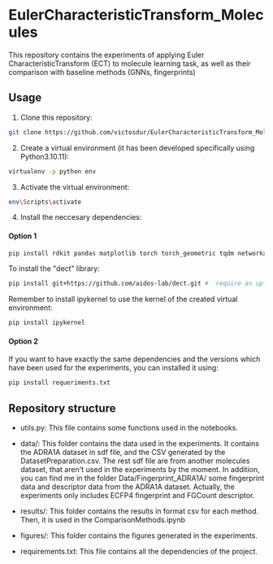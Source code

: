 # EulerCharacteristicTransform_Molecules
This repository contains the experiments of applying Euler CharacteristicTransform (ECT) to molecule learning task, as well as their comparison with baseline methods (GNNs, fingerprints)


## Usage

1) Clone this repository:

```bash
git clone https://github.com/victosdur/EulerCharacteristicTransform_Molecules.git
```

2) Create a virtual environment (it has been developed specifically using Python3.10.11):

```bash
virtualenv -p python env
```

3) Activate the virtual environment:

```bash
env\Scripts\activate
```

4) Install the neccesary dependencies:

#### Option 1

```bash
pip install rdkit pandas matplotlib torch torch_geometric tqdm networkx seaborn xgboost scikit-learn questionary
```

To install the "dect" library:

```bash
pip install git+https://github.com/aidos-lab/dect.git #  require an up-to-date installation of PyTorch, either with (pip install torch torchvision torchaudio --index-url https://download.pytorch.org/whl/cu126) or without (pip install torch) CUDA support: 
```

Remember to install ipykernel to use the kernel of the created virtual environment:

```bash
pip install ipykernel
```

#### Option 2

If you want to have exactly the same dependencies and the versions which have been used for the experiments, you can installed it using:

```bash
pip install requeriments.txt
```

## Repository structure

- utils.py: This file contains some functions used in the notebooks.

- data/: This folder contains the data used in the experiments. It contains the ADRA1A dataset in sdf file, and the CSV generated by the DatasetPreparation.csv. The rest sdf file are from another molecules dataset, that aren't used in the experiments by the moment. In addition, you can find me in the folder Data/Fingerprint_ADRA1A/ some fingerprint data and descriptor data from the ADRA1A dataset. Actually, the experiments only includes ECFP4 fingerprint and FGCount descriptor.

- results/: This folder contains the results in format csv for each method. Then, it is used in the ComparisonMethods.ipynb

- figures/: This folder contains the figures generated in the experiments.

- requirements.txt: This file contains all the dependencies of the project.

